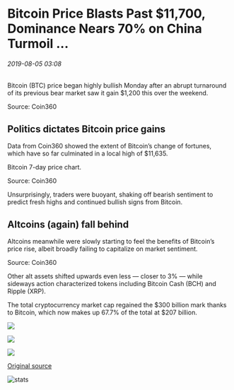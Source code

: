 # Bitcoin Price Blasts Past $11,700, Dominance Nears 70% on China Turmoil ...

###### 2019-08-05 03:08

Bitcoin (BTC) price began highly bullish Monday after an abrupt turnaround of its previous bear market saw it gain $1,200 this over the weekend.

Source: Coin360

## Politics dictates Bitcoin price gains

Data from Coin360 showed the extent of Bitcoin’s change of fortunes, which have so far culminated in a local high of $11,635.

Bitcoin 7-day price chart.

Source: Coin360

Unsurprisingly, traders were buoyant, shaking off bearish sentiment to predict fresh highs and continued bullish signs from Bitcoin.

## Altcoins (again) fall behind

Altcoins meanwhile were slowly starting to feel the benefits of Bitcoin’s price rise, albeit broadly failing to capitalize on market sentiment.

Source: Coin360

Other alt assets shifted upwards even less — closer to 3% — while sideways action characterized tokens including Bitcoin Cash (BCH) and Ripple (XRP).

The total cryptocurrency market cap regained the $300 billion mark thanks to Bitcoin, which now makes up 67.7% of the total at $207 billion.

![](https://s3.cointelegraph.com/storage/uploads/view/a2ca26d42f1ad05ac8bdebf66a6f594f.png)

![](https://s3.cointelegraph.com/storage/uploads/view/70934fd3a9d4f7d19cec5424c999985b.png)

![](https://s3.cointelegraph.com/storage/uploads/view/3f7dd0cc7816ef562bd119d23a7458a5.png)

[Original source](https://cointelegraph.com/news/bitcoin-price-blasts-past-11-700-dominance-nears-70-on-china-turmoil)

![stats](https://c.statcounter.com/11760860/0/a89fa40b/1/ "stats")